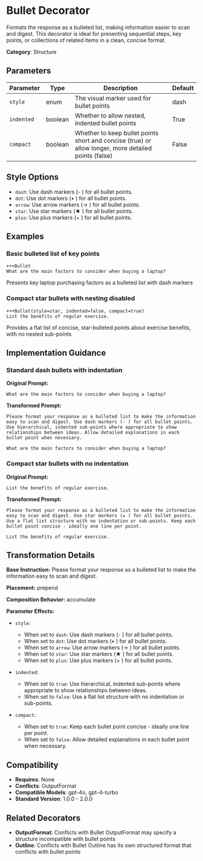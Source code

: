 # Bullet Decorator

Formats the response as a bulleted list, making information easier to scan and digest. This decorator is ideal for presenting sequential steps, key points, or collections of related items in a clean, concise format.

**Category**: Structure

## Parameters

| Parameter | Type | Description | Default |
|-----------|------|-------------|--------|
| `style` | enum | The visual marker used for bullet points | dash |
| `indented` | boolean | Whether to allow nested, indented bullet points | True |
| `compact` | boolean | Whether to keep bullet points short and concise (true) or allow longer, more detailed points (false) | False |

## Style Options

- `dash`: Use dash markers (- ) for all bullet points.
- `dot`: Use dot markers (• ) for all bullet points.
- `arrow`: Use arrow markers (→ ) for all bullet points.
- `star`: Use star markers (★ ) for all bullet points.
- `plus`: Use plus markers (+ ) for all bullet points.

## Examples

### Basic bulleted list of key points

```
+++Bullet
What are the main factors to consider when buying a laptop?
```

Presents key laptop purchasing factors as a bulleted list with dash markers

### Compact star bullets with nesting disabled

```
+++Bullet(style=star, indented=false, compact=true)
List the benefits of regular exercise.
```

Provides a flat list of concise, star-bulleted points about exercise benefits, with no nested sub-points

## Implementation Guidance

### Standard dash bullets with indentation

**Original Prompt:**
```
What are the main factors to consider when buying a laptop?
```

**Transformed Prompt:**
```
Please format your response as a bulleted list to make the information easy to scan and digest. Use dash markers (- ) for all bullet points. Use hierarchical, indented sub-points where appropriate to show relationships between ideas. Allow detailed explanations in each bullet point when necessary.

What are the main factors to consider when buying a laptop?
```

### Compact star bullets with no indentation

**Original Prompt:**
```
List the benefits of regular exercise.
```

**Transformed Prompt:**
```
Please format your response as a bulleted list to make the information easy to scan and digest. Use star markers (★ ) for all bullet points. Use a flat list structure with no indentation or sub-points. Keep each bullet point concise - ideally one line per point.

List the benefits of regular exercise.
```

## Transformation Details

**Base Instruction:** Please format your response as a bulleted list to make the information easy to scan and digest.

**Placement:** prepend

**Composition Behavior:** accumulate

**Parameter Effects:**

- `style`:
  - When set to `dash`: Use dash markers (- ) for all bullet points.
  - When set to `dot`: Use dot markers (• ) for all bullet points.
  - When set to `arrow`: Use arrow markers (→ ) for all bullet points.
  - When set to `star`: Use star markers (★ ) for all bullet points.
  - When set to `plus`: Use plus markers (+ ) for all bullet points.

- `indented`:
  - When set to `true`: Use hierarchical, indented sub-points where appropriate to show relationships between ideas.
  - When set to `false`: Use a flat list structure with no indentation or sub-points.

- `compact`:
  - When set to `true`: Keep each bullet point concise - ideally one line per point.
  - When set to `false`: Allow detailed explanations in each bullet point when necessary.

## Compatibility

- **Requires**: None
- **Conflicts**: OutputFormat
- **Compatible Models**: gpt-4o, gpt-4-turbo
- **Standard Version**: 1.0.0 - 2.0.0

## Related Decorators

- **OutputFormat**: Conflicts with Bullet OutputFormat may specify a structure incompatible with bullet points
- **Outline**: Conflicts with Bullet Outline has its own structured format that conflicts with bullet points
